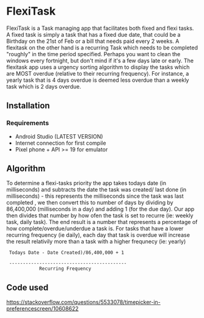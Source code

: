 # FlexiTask 
FlexiTask is a Task managing app that facilitates both fixed and flexi tasks. A fixed task
is simply a task that has a fixed due date, that could be a Birthday on the 21st of Feb or
a bill that needs paid every 2 weeks. A flexitask on the other hand is a recurring Task which 
needs to be completed "roughly" in the time period specified. Perhaps you want to clean the windows
every fortnight, but don't mind if it's a few days late or early. The flexitask app uses a urgency 
sorting algorithm to display the tasks which are MOST overdue (relative to their recurring frequency).
For instance, a yearly task that is 4 days overdue is deemed less overdue than a weekly task which is 2 days
overdue. 

## Installation

### Requirements
* Android Studio (LATEST VERSION)
* Internet connection for first compile
* Pixel phone + API >= 19 for emulator



## Algorithm
To determine a flexi-tasks priority the app takes todays date (in milliseconds) and subtracts 
the date the task was created/ last done (in milliseconds) - this represents the milliseconds since the task was last completed
, we then convert this to number of days by dividing by 86,400,000 (milliseconds in a day) and adding 1 (for the due day). Our app then divides that number
by how ofen the task is set to recurre (ie: weekly task, daily task). The end result is a number that represents a percentage of how
complete/overdue/underdue a task is. For tasks that have a lower recurring frequency (ie daily), each day that task is overdue will 
increase the result relativily more than a task with a higher frequnecy (ie: yearly)



     Todays Date - Date Created)/86,400,000 + 1 

     -------------------------------------------
	            Recurring Frequency



## Code used
https://stackoverflow.com/questions/5533078/timepicker-in-preferencescreen/10608622
